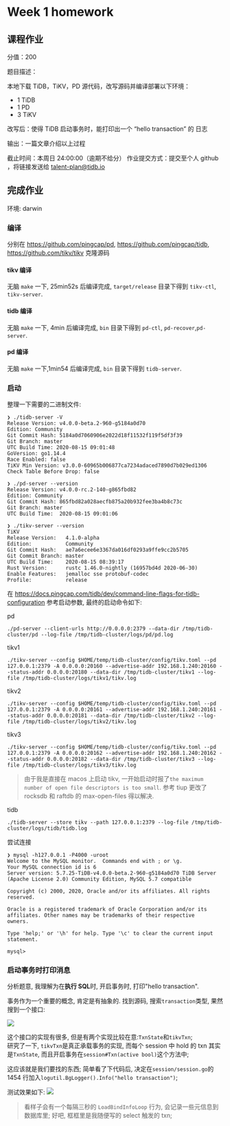 # Week 1 homework

## 课程作业

分值：200

题目描述：

本地下载 TiDB，TiKV，PD 源代码，改写源码并编译部署以下环境：

- 1 TiDB
- 1 PD
- 3 TiKV

改写后：使得 TiDB 启动事务时，能打印出一个 “hello transaction” 的 日志

输出：一篇文章介绍以上过程

截止时间：本周日 24:00:00（逾期不给分）
作业提交方式：提交至个人 github ，将链接发送给 talent-plan@tidb.io

## 完成作业

环境: darwin

### 编译

分别在 https://github.com/pingcap/pd, https://github.com/pingcap/tidb, https://github.com/tikv/tikv 克隆源码

#### tikv 编译

无脑 `make` 一下, 25min52s 后编译完成, `target/release` 目录下得到 `tikv-ctl`, `tikv-server`.

#### tidb 编译

无脑 `make` 一下, 4min 后编译完成, `bin` 目录下得到 `pd-ctl`, `pd-recover`,`pd-server`.

#### pd 编译

无脑 `make` 一下,1min54 后编译完成, `bin` 目录下得到 `tidb-server`.

### 启动

整理一下需要的二进制文件:

```shell
❯ ./tidb-server -V
Release Version: v4.0.0-beta.2-960-g5184a0d70
Edition: Community
Git Commit Hash: 5184a0d7060906e2022d18f11532f119f5df3f39
Git Branch: master
UTC Build Time: 2020-08-15 09:01:48
GoVersion: go1.14.4
Race Enabled: false
TiKV Min Version: v3.0.0-60965b006877ca7234adaced7890d7b029ed1306
Check Table Before Drop: false

❯ ./pd-server --version
Release Version: v4.0.0-rc.2-140-g865fbd82
Edition: Community
Git Commit Hash: 865fbd82a028aecfb875a20b932fee3ba4b8c73c
Git Branch: master
UTC Build Time:  2020-08-15 09:01:06

❯ ./tikv-server --version
TiKV
Release Version:   4.1.0-alpha
Edition:           Community
Git Commit Hash:   ae7a6ecee6e3367da016df0293a9ffe9cc2b5705
Git Commit Branch: master
UTC Build Time:    2020-08-15 08:39:17
Rust Version:      rustc 1.46.0-nightly (16957bd4d 2020-06-30)
Enable Features:   jemalloc sse protobuf-codec
Profile:           release
```

在 https://docs.pingcap.com/tidb/dev/command-line-flags-for-tidb-configuration 参考启动参数, 最终的启动命令如下:

pd

```shell
./pd-server --client-urls http://0.0.0.0:2379 --data-dir /tmp/tidb-cluster/pd --log-file /tmp/tidb-cluster/logs/pd/pd.log
```

tikv1

```shell
./tikv-server --config $HOME/temp/tidb-cluster/config/tikv.toml --pd 127.0.0.1:2379 -A 0.0.0.0:20160 --advertise-addr 192.168.1.240:20160 --status-addr 0.0.0.0:20180 --data-dir /tmp/tidb-cluster/tikv1 --log-file /tmp/tidb-cluster/logs/tikv1/tikv.log
```

tikv2

```shell
./tikv-server --config $HOME/temp/tidb-cluster/config/tikv.toml --pd 127.0.0.1:2379 -A 0.0.0.0:20161 --advertise-addr 192.168.1.240:20161 --status-addr 0.0.0.0:20181 --data-dir /tmp/tidb-cluster/tikv2 --log-file /tmp/tidb-cluster/logs/tikv2/tikv.log
```

tikv3

```shell
./tikv-server --config $HOME/temp/tidb-cluster/config/tikv.toml --pd 127.0.0.1:2379 -A 0.0.0.0:20162 --advertise-addr 192.168.1.240:20162 --status-addr 0.0.0.0:20182 --data-dir /tmp/tidb-cluster/tikv3 --log-file /tmp/tidb-cluster/logs/tikv3/tikv.log
```

> 由于我是直接在 macos 上启动 tikv, 一开始启动时报了`the maximum number of open file descriptors is too small`. 参考 tiup 更改了 rocksdb 和 raftdb 的 max-open-files 得以解决.

tidb

```shell
./tidb-server --store tikv --path 127.0.0.1:2379 --log-file /tmp/tidb-cluster/logs/tidb/tidb.log
```

尝试连接

```shell
❯ mysql -h127.0.0.1 -P4000 -uroot
Welcome to the MySQL monitor.  Commands end with ; or \g.
Your MySQL connection id is 6
Server version: 5.7.25-TiDB-v4.0.0-beta.2-960-g5184a0d70 TiDB Server (Apache License 2.0) Community Edition, MySQL 5.7 compatible

Copyright (c) 2000, 2020, Oracle and/or its affiliates. All rights reserved.

Oracle is a registered trademark of Oracle Corporation and/or its
affiliates. Other names may be trademarks of their respective
owners.

Type 'help;' or '\h' for help. Type '\c' to clear the current input statement.

mysql>
```

### 启动事务时打印消息

分析题意, 我理解为在**执行 SQL**时, 开启事务时, 打印"hello transaction".

事务作为一个重要的概念, 肯定是有抽象的. 找到源码, 搜索`transaction`类型, 果然搜到一个接口:

![](https://i.imgur.com/45tDOSY.png)

这个接口的实现有很多, 但是有两个实现比较在意:`TxnState`和`tikvTxn`;  
研究了一下, `tikvTxn`是真正承载事务的实现, 而每个 session 中 hold 的 txn 其实是`TxnState`, 而且开启事务在`session#Txn(active bool)`这个方法中;

这应该就是我们要找的东西; 简单看了下代码后, 决定在`session/session.go`的 1454 行加入`logutil.BgLogger().Info("hello transaction")`;

测试效果如下:
![](https://i.imgur.com/9dOZFXC.png)

> 看样子会有一个每隔三秒的 `LoadBindInfoLoop` 行为, 会记录一些元信息到数据库里; 好吧, 框框里是我随便写的 select 触发的 txn;
